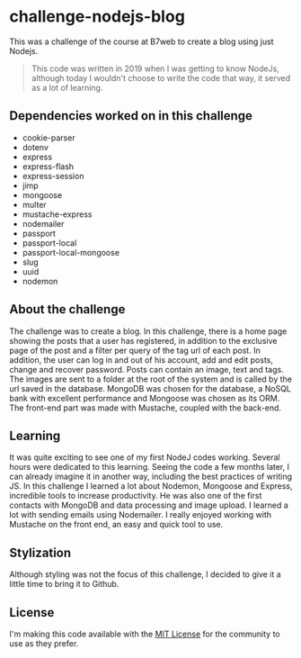 # challenge-nodejs-blog
This was a challenge of the course at B7web to create a blog using just Nodejs.
> This code was written in 2019 when I was getting to know NodeJs, although today I wouldn't choose to write the code that way, it served as a lot of learning.

## Dependencies worked on in this challenge
- cookie-parser
- dotenv
- express
- express-flash
- express-session
- jimp
- mongoose
- multer
- mustache-express
- nodemailer
- passport
- passport-local
- passport-local-mongoose
- slug
- uuid
- nodemon

## About the challenge
The challenge was to create a blog.
In this challenge, there is a home page showing the posts that a user has registered, in addition to the exclusive page of the post and a filter per query of the tag url of each post.
In addition, the user can log in and out of his account, add and edit posts, change and recover password.
Posts can contain an image, text and tags.
The images are sent to a folder at the root of the system and is called by the url saved in the database.
MongoDB was chosen for the database, a NoSQL bank with excellent performance and Mongoose was chosen as its ORM.
The front-end part was made with Mustache, coupled with the back-end.

## Learning
It was quite exciting to see one of my first NodeJ codes working. Several hours were dedicated to this learning.
Seeing the code a few months later, I can already imagine it in another way, including the best practices of writing JS.
In this challenge I learned a lot about Nodemon, Mongoose and Express, incredible tools to increase productivity.
He was also one of the first contacts with MongoDB and data processing and image upload.
I learned a lot with sending emails using Nodemailer.
I really enjoyed working with Mustache on the front end, an easy and quick tool to use.

## Stylization
Although styling was not the focus of this challenge, I decided to give it a little time to bring it to Github.

## License
I'm making this code available with the [MIT License](https://github.com/rayllandersotero/challenge-nodejs-blog/blob/master/LICENSE) for the community to use as they prefer.

